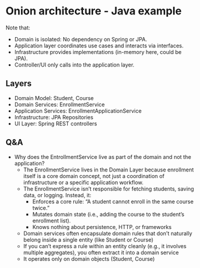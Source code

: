 # Onion architecture - Java example

Note that:

- Domain is isolated: No dependency on Spring or JPA.
- Application layer coordinates use cases and interacts via interfaces.
- Infrastructure provides implementations (in-memory here, could be JPA).
- Controller/UI only calls into the application layer.

## Layers

- Domain Model: Student, Course
- Domain Services: EnrollmentService
- Application Services: EnrollmentApplicationService
- Infrastructure: JPA Repositories
- UI Layer: Spring REST controllers

## Q&A

- Why does the EntrollmentService live as part of the domain and not the
  application?
  - The EnrollmentService lives in the Domain Layer because enrollment itself is
    a core domain concept, not just a coordination of infrastructure or a
    specific application workflow.
  - The EnrollmentService isn’t responsible for fetching students, saving data,
    or logging. Instead, it:
    - Enforces a core rule: “A student cannot enroll in the same course twice.”
    - Mutates domain state (i.e., adding the course to the student’s enrollment
      list).
    - Knows nothing about persistence, HTTP, or frameworks
  - Domain services often encapsulate domain rules that don’t naturally belong
    inside a single entity (like Student or Course)
  - If you can’t express a rule within an entity cleanly (e.g., it involves
    multiple aggregates), you often extract it into a domain service
  - It operates only on domain objects (Student, Course)
